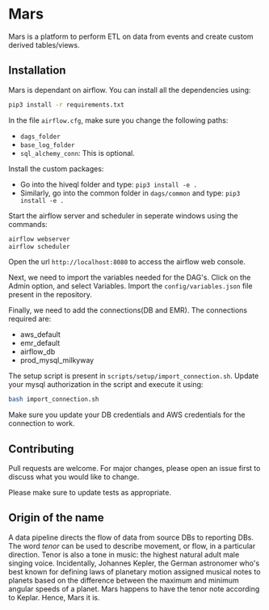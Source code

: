 # Mars

Mars is a platform to perform ETL on data from events and create custom derived tables/views.

## Installation

Mars is dependant on airflow. You can install all the dependencies using:

```bash
pip3 install -r requirements.txt
```

In the file `airflow.cfg`, make sure you change the following paths:

- `dags_folder`
- `base_log_folder`
- `sql_alchemy_conn`: This is optional.

Install the custom packages:

- Go into the hiveql folder and type: `pip3 install -e .`
- Similarly, go into the common folder in `dags/common` and type: `pip3 install -e .`

Start the airflow server and scheduler in seperate windows using the commands:
```bash
airflow webserver
airflow scheduler
```

Open the url `http://localhost:8080` to access the airflow web console.

Next, we need to import the variables needed for the DAG's. Click on the Admin option, and select Variables. Import the `config/variables.json` file present in the repository.

Finally, we need to add the connections(DB and EMR). The connections required are:

- aws_default
- emr_default
- airflow_db
- prod_mysql_milkyway

The setup script is present in `scripts/setup/import_connection.sh`. Update your mysql authorization in the script and execute it using:
```bash
bash import_connection.sh
```

Make sure you update your DB credentials and AWS credentials for the connection to work.

## Contributing
Pull requests are welcome. For major changes, please open an issue first to discuss what you would like to change.

Please make sure to update tests as appropriate.

## Origin of the name

A data pipeline directs the flow of data from source DBs to reporting DBs. The 
word _tenor_ can be used to describe movement, or flow, in a particular direction. 
Tenor is also a tone in music: the highest natural adult male singing voice. 
Incidentally, Johannes Kepler, the German astronomer who's best known for 
defining laws of planetary motion assigned musical notes to planets based on the 
difference between the maximum and minimum angular speeds of a planet. Mars 
happens to have the tenor note according to Keplar. Hence, Mars it is.
